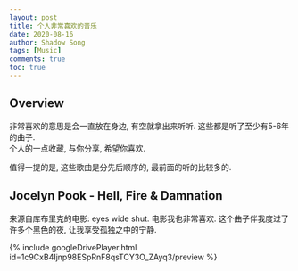 ```yaml
---
layout: post
title: 个人非常喜欢的音乐
date: 2020-08-16
author: Shadow Song
tags: [Music]
comments: true
toc: true
---
```


## Overview

非常喜欢的意思是会一直放在身边, 有空就拿出来听听. 这些都是听了至少有5-6年的曲子.  
个人的一点收藏, 与你分享, 希望你喜欢. 

值得一提的是, 这些歌曲是分先后顺序的, 最前面的听的比较多的. 

## Jocelyn Pook - Hell, Fire & Damnation

来源自库布里克的电影: eyes wide shut. 电影我也非常喜欢. 这个曲子伴我度过了许多个黑色的夜, 让我享受孤独之中的宁静. 

{% include googleDrivePlayer.html id=1c9CxB4Ijnp98ESpRnF8qsTCY3O_ZAyq3/preview %}

<!--## Google Drive Video
{% include googleDrivePlayer.html id=page.driveId %}

## Google Drive Mp3
{% include googleDriveMp3Player.html id=page.driveMp3Id %}-->